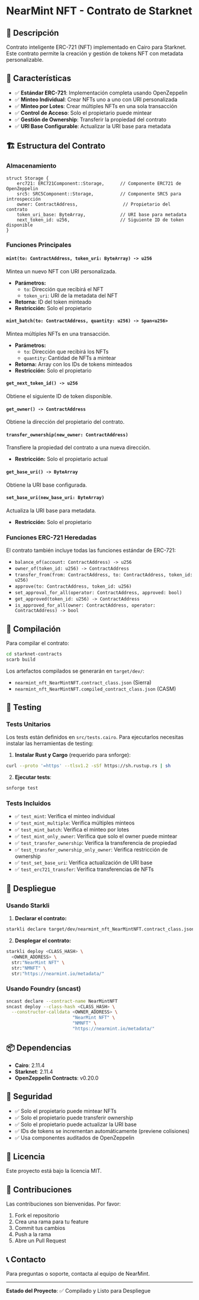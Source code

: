 # NearMint NFT - Contrato de Starknet

## 📝 Descripción

Contrato inteligente ERC-721 (NFT) implementado en Cairo para Starknet. Este contrato permite la creación y gestión de tokens NFT con metadata personalizable.

## 🎯 Características

- ✅ **Estándar ERC-721**: Implementación completa usando OpenZeppelin
- ✅ **Minteo Individual**: Crear NFTs uno a uno con URI personalizada
- ✅ **Minteo por Lotes**: Crear múltiples NFTs en una sola transacción
- ✅ **Control de Acceso**: Solo el propietario puede mintear
- ✅ **Gestión de Ownership**: Transferir la propiedad del contrato
- ✅ **URI Base Configurable**: Actualizar la URI base para metadata

## 🏗️ Estructura del Contrato

### Almacenamiento

```cairo
struct Storage {
    erc721: ERC721Component::Storage,      // Componente ERC721 de OpenZeppelin
    src5: SRC5Component::Storage,          // Componente SRC5 para introspección
    owner: ContractAddress,                 // Propietario del contrato
    token_uri_base: ByteArray,             // URI base para metadata
    next_token_id: u256,                   // Siguiente ID de token disponible
}
```

### Funciones Principales

#### `mint(to: ContractAddress, token_uri: ByteArray) -> u256`
Mintea un nuevo NFT con URI personalizada.
- **Parámetros:**
  - `to`: Dirección que recibirá el NFT
  - `token_uri`: URI de la metadata del NFT
- **Retorna:** ID del token minteado
- **Restricción:** Solo el propietario

#### `mint_batch(to: ContractAddress, quantity: u256) -> Span<u256>`
Mintea múltiples NFTs en una transacción.
- **Parámetros:**
  - `to`: Dirección que recibirá los NFTs
  - `quantity`: Cantidad de NFTs a mintear
- **Retorna:** Array con los IDs de tokens minteados
- **Restricción:** Solo el propietario

#### `get_next_token_id() -> u256`
Obtiene el siguiente ID de token disponible.

#### `get_owner() -> ContractAddress`
Obtiene la dirección del propietario del contrato.

#### `transfer_ownership(new_owner: ContractAddress)`
Transfiere la propiedad del contrato a una nueva dirección.
- **Restricción:** Solo el propietario actual

#### `get_base_uri() -> ByteArray`
Obtiene la URI base configurada.

#### `set_base_uri(new_base_uri: ByteArray)`
Actualiza la URI base para metadata.
- **Restricción:** Solo el propietario

### Funciones ERC-721 Heredadas

El contrato también incluye todas las funciones estándar de ERC-721:
- `balance_of(account: ContractAddress) -> u256`
- `owner_of(token_id: u256) -> ContractAddress`
- `transfer_from(from: ContractAddress, to: ContractAddress, token_id: u256)`
- `approve(to: ContractAddress, token_id: u256)`
- `set_approval_for_all(operator: ContractAddress, approved: bool)`
- `get_approved(token_id: u256) -> ContractAddress`
- `is_approved_for_all(owner: ContractAddress, operator: ContractAddress) -> bool`

## 🔧 Compilación

Para compilar el contrato:

```bash
cd starknet-contracts
scarb build
```

Los artefactos compilados se generarán en `target/dev/`:
- `nearmint_nft_NearMintNFT.contract_class.json` (Sierra)
- `nearmint_nft_NearMintNFT.compiled_contract_class.json` (CASM)

## 🧪 Testing

### Tests Unitarios

Los tests están definidos en `src/tests.cairo`. Para ejecutarlos necesitas instalar las herramientas de testing:

1. **Instalar Rust y Cargo** (requerido para snforge):
```bash
curl --proto '=https' --tlsv1.2 -sSf https://sh.rustup.rs | sh
```

2. **Ejecutar tests**:
```bash
snforge test
```

### Tests Incluidos

- ✅ `test_mint`: Verifica el minteo individual
- ✅ `test_mint_multiple`: Verifica múltiples minteos
- ✅ `test_mint_batch`: Verifica el minteo por lotes
- ✅ `test_mint_only_owner`: Verifica que solo el owner puede mintear
- ✅ `test_transfer_ownership`: Verifica la transferencia de propiedad
- ✅ `test_transfer_ownership_only_owner`: Verifica restricción de ownership
- ✅ `test_set_base_uri`: Verifica actualización de URI base
- ✅ `test_erc721_transfer`: Verifica transferencias de NFTs

## 🚀 Despliegue

### Usando Starkli

1. **Declarar el contrato:**
```bash
starkli declare target/dev/nearmint_nft_NearMintNFT.contract_class.json
```

2. **Desplegar el contrato:**
```bash
starkli deploy <CLASS_HASH> \
  <OWNER_ADDRESS> \
  str:"NearMint NFT" \
  str:"NMNFT" \
  str:"https://nearmint.io/metadata/"
```

### Usando Foundry (sncast)

```bash
sncast declare --contract-name NearMintNFT
sncast deploy --class-hash <CLASS_HASH> \
  --constructor-calldata <OWNER_ADDRESS> \
                         "NearMint NFT" \
                         "NMNFT" \
                         "https://nearmint.io/metadata/"
```

## 📦 Dependencias

- **Cairo**: 2.11.4
- **Starknet**: 2.11.4
- **OpenZeppelin Contracts**: v0.20.0

## 🔐 Seguridad

- ✅ Solo el propietario puede mintear NFTs
- ✅ Solo el propietario puede transferir ownership
- ✅ Solo el propietario puede actualizar la URI base
- ✅ IDs de tokens se incrementan automáticamente (previene colisiones)
- ✅ Usa componentes auditados de OpenZeppelin

## 📄 Licencia

Este proyecto está bajo la licencia MIT.

## 🤝 Contribuciones

Las contribuciones son bienvenidas. Por favor:
1. Fork el repositorio
2. Crea una rama para tu feature
3. Commit tus cambios
4. Push a la rama
5. Abre un Pull Request

## 📞 Contacto

Para preguntas o soporte, contacta al equipo de NearMint.

---

**Estado del Proyecto**: ✅ Compilado y Listo para Despliegue

